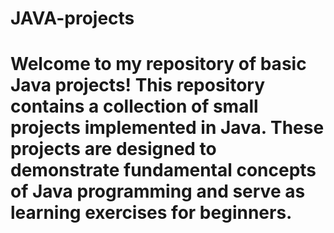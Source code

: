 # JAVA-projects
# Welcome to my repository of basic Java projects! This repository contains a collection of small projects implemented in Java. These projects are designed to demonstrate fundamental concepts of Java programming and serve as learning exercises for beginners.


